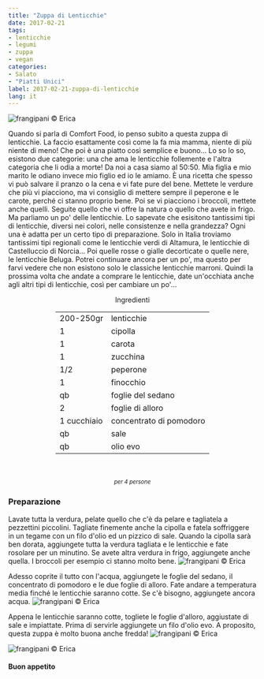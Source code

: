 ```yaml
---
title: "Zuppa di Lenticchie"
date: 2017-02-21
tags:
- lenticchie
- legumi
- zuppa
- vegan
categories:
- Salato
- "Piatti Unici"
label: 2017-02-21-zuppa-di-lenticchie
lang: it
---
```

![](header.jpg "frangipani © Erica")

Quando si parla di Comfort Food, io penso subito a questa zuppa di lenticchie. La faccio esattamente così come la fa mia mamma, niente di più niente di meno! Che poi è una piatto così semplice e buono... Lo so lo so, esistono due categorie: una che ama le lenticchie follemente e l'altra categoria che li odia a morte! Da noi a casa siamo al 50:50. Mia figlia e mio marito le odiano invece mio figlio ed io le amiamo. È una ricetta che spesso vi può salvare il pranzo o la cena e vi fate pure del bene. Mettete le verdure che più vi piacciono, ma vi consiglio di mettere sempre il peperone e le carote, perché ci stanno proprio bene. Poi se vi piacciono i broccoli, mettete anche quelli. Seguite quello che vi offre la natura o quello che avete in frigo. Ma parliamo un po' delle lenticchie. Lo sapevate che esisitono tantissimi tipi di lenticchie, diversi nei colori, nelle consistenze e nella grandezza? Ogni una è adatta per un certo tipo di preparazione. Solo in Italia troviamo tantissimi tipi regionali come le lenticchie verdi di Altamura, le lenticchie di Castelluccio di Norcia... Poi quelle rosse o gialle decorticate o quelle nere, le lenticchie Beluga. Potrei continuare ancora per un po', ma questo per farvi vedere che non esistono solo le classiche lenticchie marroni. Quindi la prossima volta che andate a comprare le lenticchie, date un'occhiata anche agli altri tipi di lenticchie, così per cambiare un po'...

<div id="wrapper" style="text-align: center">
  <div id="yourdiv" style="display: inline-block;">
    <div class="ingredients">
      <div class="ingredients-title">Ingredienti</div>
      <table>
        <tbody>
          <tr>
            <td>200-250gr</td>
            <td>lenticchie</td>
          </tr>      
          <tr>
            <td>1</td>
            <td>cipolla</td>
          </tr>      
          <tr>
            <td>1</td>
            <td>carota</td>
          </tr>
          <tr>
            <td>1</td>
            <td>zucchina</td>
          </tr>
          <tr>
            <td>1/2</td>
            <td>peperone</td>
          </tr>
          <tr>
            <td>1</td>
            <td>finocchio</td>
          </tr>
          <tr>
            <td>qb</td>
            <td>foglie del sedano</td>
          </tr>
          <tr>
            <td>2</td>
            <td>foglie di alloro</td>
          </tr>
          <tr>
            <td>1 cucchiaio</td>
            <td>concentrato di pomodoro</td>
          </tr>
          <tr>
            <td>qb</td>
            <td>sale</td>
          </tr>
          <tr>
            <td>qb</td>
            <td>olio evo</td>
          </tr>
        </tbody>
      </table>
      <br></br>
      <i class="pull-right" style="font-size: 80%;">per 4 persone</i>
    </div>
  </div>
</div>


<h3>
  <font color="grey">
    <i class="fa fa-cogs"></i>
  </font> Preparazione
</h3>

Lavate tutta la verdura, pelate quello che c'è da pelare e tagliatela a pezzettini piccolini. Tagliate finemente anche la cipolla e fatela soffriggere in un tegame con un filo d'olio ed un pizzico di sale. Quando la cipolla sarà ben dorata, aggiungete tutta la verdura tagliata e le lenticchie e fate rosolare per un minutino. Se avete altra verdura in frigo, aggiungete anche quella. I broccoli per esempio ci stanno molto bene.
![](soffritto.jpg "frangipani © Erica")

Adesso coprite il tutto con l'acqua, aggiungete le foglie del sedano, il concentrato di pomodoro e le due foglie di alloro. Fate andare a temperatura media finché le lenticchie saranno cotte. Se c'è bisogno, aggiungete ancora acqua.
![](zuppa.jpg "frangipani © Erica")

Appena le lenticchie saranno cotte, togliete le foglie d'alloro, aggiustate di sale e impiattate. Prima di servirle aggiungete un filo d'olio evo. A proposito, questa zuppa è molto buona anche fredda!
![](risultato1.jpg "frangipani © Erica")

![](risultato2.jpg "frangipani © Erica")

<h4>Buon appetito
  <font color="red">
    <i class="fa fa-smile-o"></i>
  </font>
</h4>
